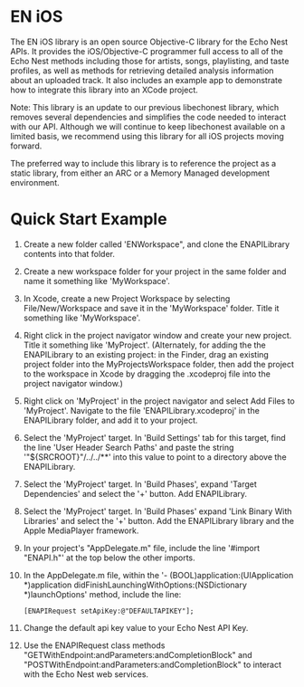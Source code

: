 EN iOS
============

The EN iOS library is an open source Objective-C library for the Echo Nest APIs. It provides the iOS/Objective-C programmer full access to all of the Echo Nest methods including those for artists, songs, playlisting, and taste profiles, as well as methods for retrieving detailed analysis information about an uploaded track. It also includes an example app to demonstrate how to integrate this library into an XCode project.

Note: This library is an update to our previous libechonest library, which removes several dependencies and simplifies the code needed to interact with our API. Although we will continue to keep libechonest available on a limited basis, we recommend using this library for all iOS projects moving forward.

The preferred way to include this library is to reference the project as a static library, from either an ARC or a Memory Managed development environment.


Quick Start Example
========================

1. Create a new folder called 'ENWorkspace", and clone the ENAPILibrary contents into that folder.

2. Create a new workspace folder for your project in the same folder and name it something like 'MyWorkspace'.

3. In Xcode, create a new Project Workspace by selecting File/New/Workspace and save it in the 'MyWorkspace' folder. Title it something like 'MyWorkspace'.

4. Right click in the project navigator window and create your new project. Title it something like 'MyProject'. (Alternately, for adding the the ENAPILibrary to an existing project: in the Finder, drag an existing project folder into the MyProjectsWorkspace folder, then add the project to the workspace in Xcode by dragging the .xcodeproj file into the project navigator window.)

5. Right click on 'MyProject' in the project navigator and select Add Files to 'MyProject'. Navigate to the file 'ENAPILibrary.xcodeproj' in the ENAPILibrary folder, and add it to your project.

6. Select the 'MyProject' target. In 'Build Settings' tab for this target, find the line 'User Header Search Paths' and paste the string '"${SRCROOT}"/../../**' into this value to point to a directory above the ENAPILibrary.

7. Select the 'MyProject' target. In 'Build Phases', expand 'Target Dependencies' and select the '+' button. Add ENAPILibrary.  

8. Select the 'MyProject' target. In 'Build Phases' expand 'Link Binary With Libraries' and select the '+' button. Add the ENAPILibrary library and the Apple MediaPlayer framework.

9. In your project's "AppDelegate.m" file, include the line '#import "ENAPI.h"' at the top below the other imports.

10. In the AppDelegate.m file, within the '- (BOOL)application:(UIApplication *)application didFinishLaunchingWithOptions:(NSDictionary *)launchOptions' method, include the line:

        [ENAPIRequest setApiKey:@"DEFAULTAPIKEY"];

11. Change the default api key value to your Echo Nest API Key.

12. Use the ENAPIRequest class methods "GETWithEndpoint:andParameters:andCompletionBlock" and  "POSTWithEndpoint:andParameters:andCompletionBlock" to interact with the Echo Nest web services.

